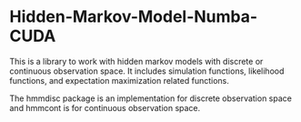 # Hidden-Markov-Model-Numba-CUDA

This is a library to work with hidden markov models with discrete or continuous observation space. 
It includes simulation functions, likelihood functions, and 
expectation maximization related functions.

The hmmdisc package is an implementation for discrete observation space and hmmcont is for continuous observation space.
